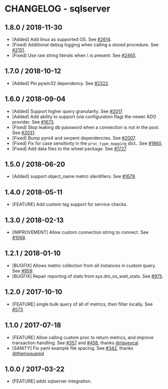 # CHANGELOG - sqlserver

## 1.8.0 / 2018-11-30

* [Added] Add linux as supported OS. See [#2614](https://github.com/DataDog/integrations-core/pull/2614).
* [Fixed] Additional debug logging when calling a stored procedure. See [#2151](https://github.com/DataDog/integrations-core/pull/2151).
* [Fixed] Use raw string literals when \ is present. See [#2465](https://github.com/DataDog/integrations-core/pull/2465).

## 1.7.0 / 2018-10-12

* [Added] Pin pywin32 dependency. See [#2322](https://github.com/DataDog/integrations-core/pull/2322).

## 1.6.0 / 2018-09-04

* [Added] Support higher query granularity. See [#2017](https://github.com/DataDog/integrations-core/pull/2017).
* [Added] Add ability to support (via configuration flag) the newer ADO provider. See [#1673](https://github.com/DataDog/integrations-core/pull/1673).
* [Fixed] Stop leaking db password when a connection is not in the pool. See [#2031](https://github.com/DataDog/integrations-core/pull/2031).
* [Fixed] Bump pyro4 and serpent dependencies. See [#2007](https://github.com/DataDog/integrations-core/pull/2007).
* [Fixed] Fix for case sensitivity in the `proc_type_mapping` dict.. See [#1860](https://github.com/DataDog/integrations-core/pull/1860).
* [Fixed] Add data files to the wheel package. See [#1727](https://github.com/DataDog/integrations-core/pull/1727).

## 1.5.0 / 2018-06-20

* [Added] support object_name metric identifiers. See [#1679](https://github.com/DataDog/integrations-core/pull/1679).

## 1.4.0 / 2018-05-11

* [FEATURE] Add custom tag support for service checks.

## 1.3.0 / 2018-02-13

* [IMPROVEMENT] Allow custom connection string to connect. See [#1068][].

## 1.2.1 / 2018-01-10

* [BUGFIX] Allows metric collection from all instances in custom query. See [#959][].
* [BUGFIX] Repair reporting of stats from sys.dm_os_wait_stats. See [#975][].

## 1.2.0 / 2017-10-10

* [FEATURE] single bulk query of all of metrics, then filter locally. See [#573][].

## 1.1.0 / 2017-07-18

* [FEATURE] Allow calling custom proc to return metrics, and improve transaction handling. See [#357][] and [#456][], thanks [@rlaveycal][]
* [SANITY] Fix yaml example file spacing. See [#342][], thanks [@themsquared][]

## 1.0.0 / 2017-03-22

* [FEATURE] adds sqlserver integration.

<!--- The following link definition list is generated by PimpMyChangelog --->
[#342]: https://github.com/DataDog/integrations-core/issues/342
[#357]: https://github.com/DataDog/integrations-core/issues/357
[#456]: https://github.com/DataDog/integrations-core/issues/456
[#573]: https://github.com/DataDog/integrations-core/issues/573
[#959]: https://github.com/DataDog/integrations-core/issues/959
[#975]: https://github.com/DataDog/integrations-core/pull/975
[#1068]: https://github.com/DataDog/integrations-core/pull/1065
[@rlaveycal]: https://github.com/rlaveycal
[@themsquared]: https://github.com/themsquared

